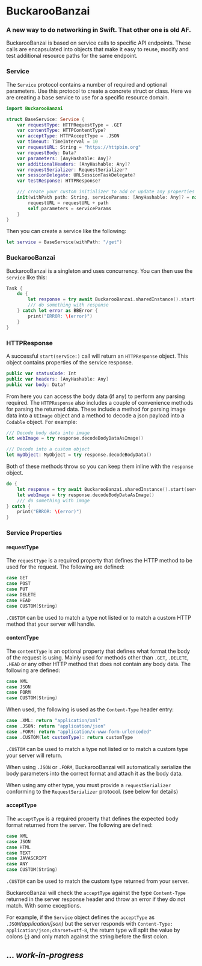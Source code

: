 # BuckarooBanzai
### A new way to do networking in Swift. That other one is old AF.

BuckarooBanzai is based on service calls to specific API endpoints. These calls are encapsulated into objects that make it easy to reuse, modify and test additional resource paths for the same endpoint.

### Service
The `Service` protocol contains a number of required and optional parameters. Use this protocol to create a concrete struct or class. Here we are creating a base service to use for a specific resource domain.

```swift
import BuckarooBanzai

struct BaseService: Service {
    var requestType: HTTPRequestType = .GET
    var contentType: HTTPContentType?
    var acceptType: HTTPAcceptType = .JSON
    var timeout: TimeInterval = 10
    var requestURL: String = "https://httpbin.org"
    var requestBody: Data?
    var parameters: [AnyHashable: Any]?
    var additionalHeaders: [AnyHashable: Any]?
    var requestSerializer: RequestSerializer?
    var sessionDelegate: URLSessionTaskDelegate?
    var testResponse: HTTPResponse?

    /// create your custom initializer to add or update any properties
    init(withPath path: String, serviceParams: [AnyHashable: Any]? = nil) {
        requestURL = requestURL + path
        self.parameters = serviceParams
    }
}
```
Then you can create a service like the following:
```swift
let service = BaseService(withPath: "/get")
```
### BuckarooBanzai
BuckarooBanzai is a singleton and uses concurrency. You can then use the `service` like this:
```swift
Task {
    do {
        let response = try await BuckarooBanzai.sharedInstance().start(service: service)
        /// do something with response
    } catch let error as BBError {
        print("ERROR: \(error)")
    }
}
```

### HTTPResponse
A successful `start(service:)` call will return an `HTTPResponse` object. This object contains properties of the service response.
```swift
public var statusCode: Int
public var headers: [AnyHashable: Any]
public var body: Data?
```
From here you can access the body data (if any) to perform any parsing required. The `HTTPResponse` also includes a couple of convenience methods for parsing the returned data. These include a method for parsing image data into a `UIImage` object and a method to decode a json payload into a `Codable` object. For example:
```swift
/// Decode body data into image
let webImage = try response.decodeBodyDataAsImage()

/// Decode into a custom object
let myObject: MyObject = try response.decodeBodyData()
```
Both of these methods throw so you can keep them inline with the `response` object.
```swift
do {
    let response = try await BuckarooBanzai.sharedInstance().start(service: service)
    let webImage = try response.decodeBodyDataAsImage()
    /// do something with image
} catch {
    print("ERROR: \(error)")
}
```

### Service Properties
#### requestType
The `requestType` is a required property that defines the HTTP method to be used for the request. The following are defined:
```swift
case GET
case POST
case PUT
case DELETE
case HEAD
case CUSTOM(String)
```
`.CUSTOM` can be used to match a type not listed or to match a custom HTTP method that your server will handle.

#### contentType
The `contentType` is an optional property that defines what format the body of the request is using. Mainly used for methods other than `.GET`, `.DELETE`, `.HEAD` or any other HTTP method that does not contain any body data. The following are defined:
```swift
case XML
case JSON
case FORM
case CUSTOM(String)
```
When used, the following is used as the `Content-Type` header entry:
```swift
case .XML: return "application/xml"
case .JSON: return "application/json"
case .FORM: return "application/x-www-form-urlencoded"
case .CUSTOM(let customType): return customType
```
`.CUSTOM` can be used to match a type not listed or to match a custom type your server will return.

When using `.JSON` or `.FORM`, BuckarooBanzai will automatically serialize the body parameters into the correct format and attach it as the body data.

When using any other type, you must provide a `requestSerializer` conforming to the `RequestSerializer` protocol. (see below for details)

#### acceptType
The `acceptType` is a required property that defines the expected body format returned from the server. The following are defined:
```swift
case XML
case JSON
case HTML
case TEXT
case JAVASCRIPT
case ANY
case CUSTOM(String)
```
`.CUSTOM` can be used to match the custom type returned from your server.

BuckarooBanzai will check the `acceptType` against the type `Content-Type` returned in the server response header and throw an error if they do not match. With some exceptions.

For example, if the `Service` object defines the `acceptType` as `.JSON`*(application/json)* but the server responds with `Content-Type: application/json;charset=utf-8`, the return type will split the value by colons (;) and only match against the string before the first colon.

## … *work-in-progress*
